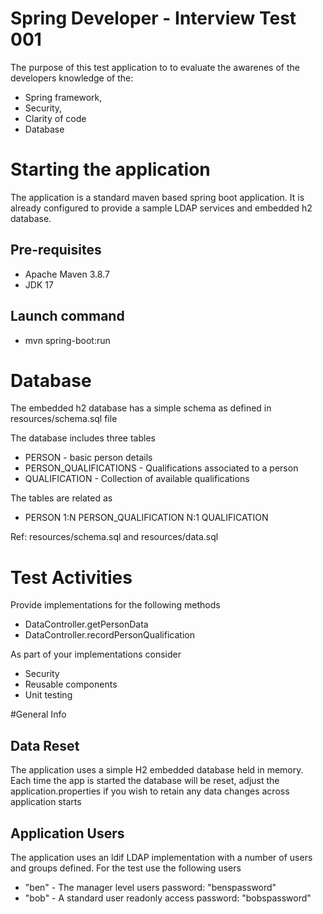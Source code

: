 # Spring Developer - Interview Test 001

The purpose of this test application to to evaluate the awarenes of the developers knowledge of the:
* Spring framework, 
* Security,
* Clarity of code
* Database   

# Starting the application
The application is a standard maven based spring boot application. It is already configured to provide a sample LDAP services and embedded h2 database.

## Pre-requisites

* Apache Maven 3.8.7
* JDK 17

## Launch command

* mvn spring-boot:run

# Database
The embedded h2 database has a simple schema as defined in resources/schema.sql file

The database includes three tables 
* PERSON - basic person details  
* PERSON_QUALIFICATIONS - Qualifications associated to a person 
* QUALIFICATION - Collection of available qualifications
  
The tables are related as 
- PERSON 1:N PERSON_QUALIFICATION N:1 QUALIFICATION

Ref: resources/schema.sql and resources/data.sql

# Test Activities

Provide implementations for the following methods
* DataController.getPersonData
* DataController.recordPersonQualification

As part of your implementations consider
* Security
* Reusable components
* Unit testing

#General Info

## Data Reset
The application uses a simple H2 embedded database held in memory. Each time the app is started the database will be reset, adjust the application.properties if you wish to retain any data changes across application starts

## Application Users
The application uses an ldif LDAP implementation with a number of users and groups defined. 
For the test use the following users

* "ben" - The manager level users password: "benspassword"
* "bob" - A standard user readonly access password: "bobspassword"
